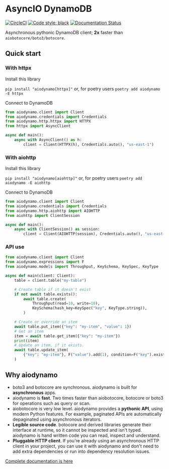 # AsyncIO DynamoDB

[![CircleCI](https://circleci.com/gh/HENNGE/aiodynamo.svg?style=svg)](https://circleci.com/gh/HENNGE/aiodynamo)
[![Code style: black](https://img.shields.io/badge/code%20style-black-000000.svg)](https://github.com/psf/black)
[![Documentation Status](https://readthedocs.org/projects/aiodynamo/badge/?version=latest)](https://aiodynamo.readthedocs.io/en/latest/?badge=latest)

Asynchronous pythonic DynamoDB client; **2x** faster than `aiobotocore/boto3/botocore`.

## Quick start

### With httpx
Install this library

`pip install "aiodynamo[httpx]"` or, for poetry users `poetry add aiodynamo -E httpx`

Connect to DynamoDB

```py
from aiodynamo.client import Client
from aiodynamo.credentials import Credentials
from aiodynamo.http.httpx import HTTPX
from httpx import AsyncClient

async def main():
    async with AsyncClient() as h:
        client = Client(HTTPX(h), Credentials.auto(), "us-east-1")
```

### With aiohttp
Install this library

`pip install "aiodynamo[aiohttp]"` or, for poetry users `poetry add aiodynamo -E aiohttp`

Connect to DynamoDB

```py
from aiodynamo.client import Client
from aiodynamo.credentials import Credentials
from aiodynamo.http.aiohttp import AIOHTTP
from aiohttp import ClientSession

async def main():
    async with ClientSession() as session:
        client = Client(AIOHTTP(session), Credentials.auto(), "us-east-1")
```

### API use

```py
from aiodynamo.client import Client
from aiodynamo.expressions import F
from aiodynamo.models import Throughput, KeySchema, KeySpec, KeyType

async def main(client: Client):
    table = client.table("my-table")

    # Create table if it doesn't exist
    if not await table.exists():
        await table.create(
            Throughput(read=10, write=10),
            KeySchema(hash_key=KeySpec("key", KeyType.string)),
        )

    # Create or override an item
    await table.put_item({"key": "my-item", "value": 1})
    # Get an item
    item = await table.get_item({"key": "my-item"})
    print(item)
    # Update an item, if it exists.
    await table.update_item(
        {"key": "my-item"}, F("value").add(1), condition=F("key").exists()
    )
```

## Why aiodynamo

* boto3 and botocore are synchronous. aiodynamo is built for **asynchronous** apps.
* aiodynamo is **fast**. Two times faster than aiobotocore, botocore or boto3 for operations such as query or scan.
* aiobotocore is very low level. aiodynamo provides a **pythonic API**, using modern Python features. For example, paginated APIs are automatically depaginated using asynchronous iterators.
* **Legible source code**. botocore and derived libraries generate their interface at runtime, so it cannot be inspected and isn't typed. aiodynamo is hand written code you can read, inspect and understand.
* **Pluggable HTTP client**. If you're already using an asynchronous HTTP client in your project, you can use it with aiodynamo and don't need to add extra dependencies or run into dependency resolution issues.

[Complete documentation is here](https://aiodynamo.readthedocs.io/)
